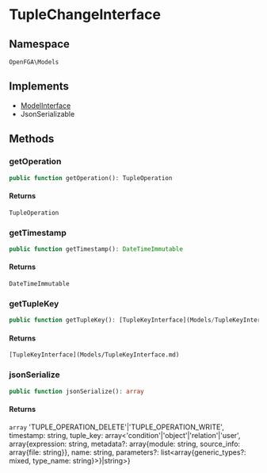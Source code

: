 # TupleChangeInterface


## Namespace
`OpenFGA\Models`

## Implements
* [ModelInterface](Models/ModelInterface.md)
* JsonSerializable

## Methods
### getOperation

```php
public function getOperation(): TupleOperation
```



#### Returns
`TupleOperation` 

### getTimestamp

```php
public function getTimestamp(): DateTimeImmutable
```



#### Returns
`DateTimeImmutable` 

### getTupleKey

```php
public function getTupleKey(): [TupleKeyInterface](Models/TupleKeyInterface.md)
```



#### Returns
`[TupleKeyInterface](Models/TupleKeyInterface.md)` 

### jsonSerialize

```php
public function jsonSerialize(): array
```



#### Returns
`array` &#039;TUPLE_OPERATION_DELETE&#039;|&#039;TUPLE_OPERATION_WRITE&#039;, timestamp: string, tuple_key: array&lt;&#039;condition&#039;|&#039;object&#039;|&#039;relation&#039;|&#039;user&#039;, array{expression: string, metadata?: array{module: string, source_info: array{file: string}}, name: string, parameters?: list&lt;array{generic_types?: mixed, type_name: string}&gt;}|string&gt;}


